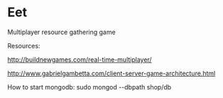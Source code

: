# Eet

Multiplayer resource gathering game



Resources:

http://buildnewgames.com/real-time-multiplayer/

http://www.gabrielgambetta.com/client-server-game-architecture.html



How to start mongodb: sudo mongod --dbpath shop/db
